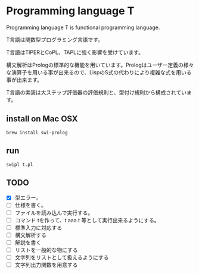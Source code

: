 # Programming language T

Programming language T is functional programming language.

T言語は関数型プログラミング言語です。

T言語はTIPERとCoPL、TAPLに強く影響を受けています。

構文解析はPrologの標準的な機能を用いています。Prologはユーザー定義の様々な演算子を用いる事が出来るので、LispのS式の代わりにより複雑な式を用いる事が出来ます。

T言語の実装は大ステップ評価器の評価規則と、型付け規則から構成されています。

## install on Mac OSX

	brew install swi-prolog

## run

	swipl t.pl

## TODO

- [x] 型エラー。
- [ ] 仕様を書く。
- [ ] ファイルを読み込んで実行する。
- [ ] コマンド tを作って、t aaa.t 等として実行出来るようにする。
- [ ] 標準入力に対応する
- [ ] 構文解析する
- [ ] 解説を書く
- [ ] リストを一般的な物にする
- [ ] 文字列をリストとして扱えるようにする
- [ ] 文字列出力関数を用意する
